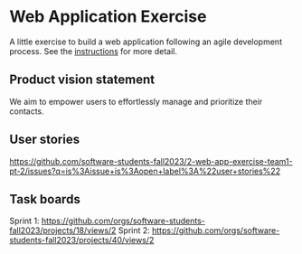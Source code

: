 # Web Application Exercise

A little exercise to build a web application following an agile development process. See the [instructions](instructions.md) for more detail.

## Product vision statement

We aim to empower users to effortlessly manage and prioritize their contacts.

## User stories

https://github.com/software-students-fall2023/2-web-app-exercise-team1-pt-2/issues?q=is%3Aissue+is%3Aopen+label%3A%22user+stories%22

## Task boards

Sprint 1: https://github.com/orgs/software-students-fall2023/projects/18/views/2
Sprint 2: https://github.com/orgs/software-students-fall2023/projects/40/views/2
